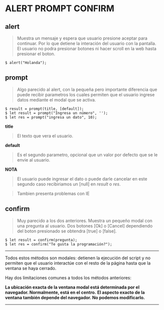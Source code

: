 # ALERT PROMPT CONFIRM

## alert
> Muestra un mensaje y espera que usuario presione aceptar para continuar. Por lo que detiene la interación del usuario con la pantalla. El usuario no podra presionar botones ni hacer scroll en la web hasta presionar el boton.

```
$ alert("Holanda");
```

## prompt
> Algo parecido al alert, con la pequeña pero importante diferencia que puede recibir parametros los cuales permiten que el usuario ingrese datos mediante el modal que se activa.

```
$ result = prompt(title, [default]);
$ let result = prompt("Ingresa un número", '');
$ let res = prompt("ingresa un dato", 10);
```

**title**
> El texto que vera el usuario.

**default**
> Es el segundo parametro, opcional que un valor por defecto que se le envie al usuario.

**NOTA**
> El usuario puede ingresar el dato o puede darle cancelar en este segundo caso recibiriamos un [null] en *result* o *res*.

> Tambien presenta problemas con IE

## confirm
> Muy parecido a los dos anteriores. Muestra un  pequeño modal con una pregunta al usuario. Dos botones [Ok] o [Cancel] dependiendo del boton presionado se obtendra [true] o [false].

```
$ let result = confirm(pregunta);
$ let res = confirm("Te gusta la programación?");
```

***
Todos estos métodos son modales: detienen la ejecución del script y no permiten que el usuario interactúe con el resto de la página hasta que la ventana se haya cerrado.

Hay dos limitaciones comunes a todos los métodos anteriores:

**La ubicación exacta de la ventana modal está determinada por el navegador. Normalmente, está en el centro.**
**El aspecto exacto de la ventana también depende del navegador. No podemos modificarlo.**
***